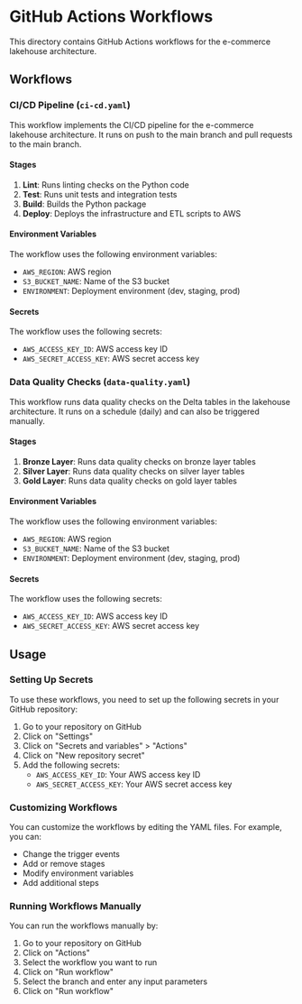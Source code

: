 # GitHub Actions Workflows

This directory contains GitHub Actions workflows for the e-commerce lakehouse architecture.

## Workflows

### CI/CD Pipeline (`ci-cd.yaml`)

This workflow implements the CI/CD pipeline for the e-commerce lakehouse architecture. It runs on push to the main branch and pull requests to the main branch.

#### Stages

1. **Lint**: Runs linting checks on the Python code
2. **Test**: Runs unit tests and integration tests
3. **Build**: Builds the Python package
4. **Deploy**: Deploys the infrastructure and ETL scripts to AWS

#### Environment Variables

The workflow uses the following environment variables:

- `AWS_REGION`: AWS region
- `S3_BUCKET_NAME`: Name of the S3 bucket
- `ENVIRONMENT`: Deployment environment (dev, staging, prod)

#### Secrets

The workflow uses the following secrets:

- `AWS_ACCESS_KEY_ID`: AWS access key ID
- `AWS_SECRET_ACCESS_KEY`: AWS secret access key

### Data Quality Checks (`data-quality.yaml`)

This workflow runs data quality checks on the Delta tables in the lakehouse architecture. It runs on a schedule (daily) and can also be triggered manually.

#### Stages

1. **Bronze Layer**: Runs data quality checks on bronze layer tables
2. **Silver Layer**: Runs data quality checks on silver layer tables
3. **Gold Layer**: Runs data quality checks on gold layer tables

#### Environment Variables

The workflow uses the following environment variables:

- `AWS_REGION`: AWS region
- `S3_BUCKET_NAME`: Name of the S3 bucket
- `ENVIRONMENT`: Deployment environment (dev, staging, prod)

#### Secrets

The workflow uses the following secrets:

- `AWS_ACCESS_KEY_ID`: AWS access key ID
- `AWS_SECRET_ACCESS_KEY`: AWS secret access key

## Usage

### Setting Up Secrets

To use these workflows, you need to set up the following secrets in your GitHub repository:

1. Go to your repository on GitHub
2. Click on "Settings"
3. Click on "Secrets and variables" > "Actions"
4. Click on "New repository secret"
5. Add the following secrets:
   - `AWS_ACCESS_KEY_ID`: Your AWS access key ID
   - `AWS_SECRET_ACCESS_KEY`: Your AWS secret access key

### Customizing Workflows

You can customize the workflows by editing the YAML files. For example, you can:

- Change the trigger events
- Add or remove stages
- Modify environment variables
- Add additional steps

### Running Workflows Manually

You can run the workflows manually by:

1. Go to your repository on GitHub
2. Click on "Actions"
3. Select the workflow you want to run
4. Click on "Run workflow"
5. Select the branch and enter any input parameters
6. Click on "Run workflow"
